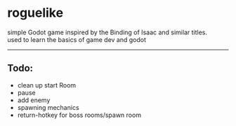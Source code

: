 # roguelike
 
simple Godot game inspired by the Binding of Isaac and similar titles.<br />
used to learn the basics of game dev and godot

--------------------------------------------

## Todo:
- clean up start Room
- pause 
- add enemy
- spawning mechanics
- return-hotkey for boss rooms/spawn room